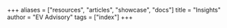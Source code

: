 +++
aliases = ["resources", "articles", "showcase", "docs"]
title = "Insights"
author = "EV Advisory"
tags = ["index"]
+++
